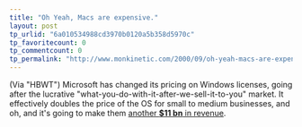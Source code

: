 ```yaml
---
title: "Oh Yeah, Macs are expensive."
layout: post
tp_urlid: "6a010534988cd3970b0120a5b358d5970c"
tp_favoritecount: 0
tp_commentcount: 0
tp_permalink: "http://www.monkinetic.com/2000/09/oh-yeah-macs-are-expensive.html"
---
```

(Via &quot;HBWT&quot;) Microsoft has changed its pricing on Windows licenses, going after the lucrative &quot;what-you-do-with-it-after-we-sell-it-to-you&quot; market. It effectively doubles the price of the OS for small to medium businesses, and oh, and it&#39;s going to make them <a href="http://www.theregister.co.uk/content/1/13512.html">another <b>$11 bn</b> in revenue</a>.
